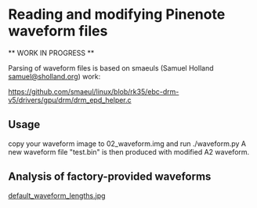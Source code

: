 # Reading and modifying Pinenote waveform files

** WORK IN PROGRESS **

Parsing of waveform files is based on smaeuls (Samuel Holland
<samuel@sholland.org>) work:

https://github.com/smaeul/linux/blob/rk35/ebc-drm-v5/drivers/gpu/drm/drm_epd_helper.c

## Usage

copy your waveform image to 02_waveform.img and run ./waveform.py
A new waveform file "test.bin" is then produced with modified A2 waveform.

## Analysis of factory-provided waveforms

[default_waveform_lengths.jpg](default_waveform_lengths.jpg)
